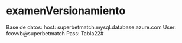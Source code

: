 # examenVersionamiento
Base de datos:
host: superbetmatch.mysql.database.azure.com
User: fcovvb@superbetmatch
Pass: Tabla22#

